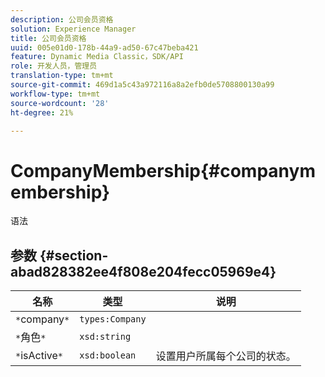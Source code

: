 ```yaml
---
description: 公司会员资格
solution: Experience Manager
title: 公司会员资格
uuid: 005e01d0-178b-44a9-ad50-67c47beba421
feature: Dynamic Media Classic，SDK/API
role: 开发人员，管理员
translation-type: tm+mt
source-git-commit: 469d1a5c43a972116a8a2efb0de5708800130a99
workflow-type: tm+mt
source-wordcount: '28'
ht-degree: 21%

---
```



# CompanyMembership{#companymembership}

语法

## 参数 {#section-abad828382ee4f808e204fecc05969e4}

| 名称 | 类型 | 说明 |
|---|---|---|
| `*`company`*` | `types:Company` |  |
| `*`角色`*` | `xsd:string` |  |
| `*`isActive`*` | `xsd:boolean` | 设置用户所属每个公司的状态。 |


